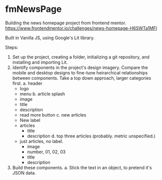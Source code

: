 # fmNewsPage
Building the news homepage project from frontend mentor. https://www.frontendmentor.io/challenges/news-homepage-H6SWTa1MFl

Built in Vanilla JS, using Google's Lit library.

Steps:
1. Set up the project, creating a folder, initializing a git repository, and installing and importing Lit.
2. Identify components in the project's design imagery. Compare the mobile and desktop designs to fine-tune heirarchical relationships between components. Take a top down approach, larger categories first.
  a. header
    - logo
    - menu
  b. article splash
    - image
    - title
    - description
    - read more button
  c. new articles 
    - New label
    - articles
      - title
      - description
  d. top three articles (probably. metric unspecified.)
    - just articles, no label.
      - image
      - number, 01, 02, 03
      - title
      - description
3. Build these components. 
    a. Stick the text in an object, to pretend it's JSON data.
